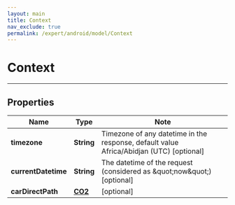 ```yaml
---
layout: main
title: Context
nav_exclude: true
permalink: /expert/android/model/Context
---
```


# Context

---

## Properties

Name | Type | Note
---- | ---- | ----
**timezone** | **String** | Timezone of any datetime in the response, default value Africa/Abidjan (UTC) [optional] 
**currentDatetime** | **String** | The datetime of the request (considered as \&quot;now\&quot;) [optional] 
**carDirectPath** | [**CO2**](CO2.md) | [optional] 

